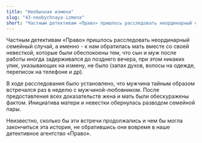 ```yaml
---
title: "Необычная измена"
slug: "43-neobychnaya-izmena"
short: "Частным детективам «Право» пришлось расследовать неординарный семейный случай, а именно - к нам обратилась мать вместе со своей невесткой, которые были обеспокоены тем, что сын и муж после работы иногда задерживался до позднего вечера..."
---
```


Частным детективам «Право» пришлось расследовать неординарный семейный случай, а именно - к нам обратилась мать вместе со своей невесткой, которые были обеспокоены тем, что сын и муж после работы иногда задерживался до позднего вечера, при этом никаких улик, указывающих на измену, не было (запах духов, волосы на одежде, переписок на телефоне и др).

В ходе расследования было установлено, что мужчина тайным образом встречался раз в неделю с мужчиной-любовником. После предоставления всех доказательств жена и мать были обескуражены фактом. Инициатива матери и невестки обернулась разводом семейной пары.

Неизвестно, сколько бы эти встречи продолжались и чем бы могла закончиться эта история, не обратившись они вовремя в наше детективное агентство «Право».
